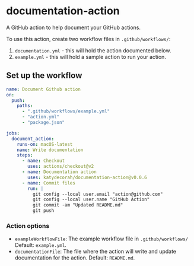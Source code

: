 # documentation-action

A GitHub action to help document your GitHub actions.

To use this action, create two workflow files in `.github/workflows/`:

1. `documentation.yml` - this will hold the action documented below.
2. `example.yml` - this will hold a sample action to run your action.


<!-- START GENERATED DOCUMENTATION -->

## Set up the workflow

```yml
name: Document Github action
on:
  push:
    paths:
      - ".github/workflows/example.yml"
      - "action.yml"
      - "package.json"

jobs:
  document_action:
    runs-on: macOS-latest
    name: Write documentation
    steps:
      - name: Checkout
        uses: actions/checkout@v2
      - name: Documentation action
        uses: katydecorah/documentation-action@v0.0.6
      - name: Commit files
        run: |
          git config --local user.email "action@github.com"
          git config --local user.name "GitHub Action"
          git commit -am "Updated README.md"
          git push

```

### Action options

- `exampleWorkflowFile`: The example workflow file in `.github/workflows/` Default: `example.yml`.
- `documentationFile`: The file where the action will write and update documentation for the action. Default: `README.md`.

<!-- END GENERATED DOCUMENTATION -->

